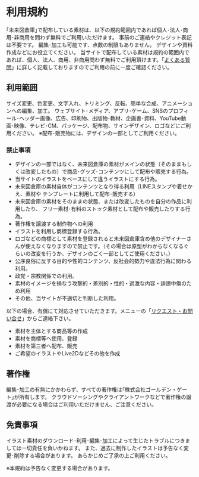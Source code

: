 # 利用規約

｢未来図倉庫｣で配布している素材は、以下の規約範囲内であれば個人･法人･商用･非商用を問わず無料でご利用いただけます。 事前のご連絡やクレジット表記は不要です。 編集･加工も可能です、点数の制限もありません。 デザインや資料作成などにお役立てください。
当サイトで配布している素材は規約の範囲内であれば、個人、法人、商用、非商用問わず無料でご利用頂けます。「[よくある質問](/faq)」に詳しく記載しておりますのでご利用の前に一度ご確認ください。

## 利用範囲

サイズ変更、色変更、文字入れ、トリミング、反転、簡単な合成、アニメーションへの編集、加工。
ウェブサイト･メディア、アプリ･ゲーム、SNSのプロフィール･ヘッダー画像、広告、印刷物、出版物･教材、企画書･資料、YouTube動画･映像、テレビ･CM、パッケージ、配布物、サインデザイン、ロゴなどにご利用ください。
※配布･販売物には、デザインの一部としてご利用ください。

### 禁止事項
- デザインの一部ではなく、未来図倉庫の素材がメインの状態（そのままもしくは改変したもの）で商品･グッズ･コンテンツにして配布や販売する行為。
- 当サイトのイラストをベースにして違うイラストにする行為。
- 未来図倉庫の素材自体がコンテンツとなり得る利用（LINEスタンプや着せかえ、素材や テンプレートに利用して配布･販売する）
- 未来図倉庫の素材をそのままの状態、または改変したものを自分の作品に利用したり、 フリー素材･有料のストック素材として配布や販売したりする行為。
- 著作権を譲渡する制作物への利用
- イラストを利用し商標登録する行為。
- ロゴなどの商標として素材を登録されると未来図倉庫含め他のデザイナーさんが使えなくなりますので禁止です。（その場合は原型がわからなくなるぐらいの改変を行うか、デザインのごく一部としてご使用ください。）
- 公序良俗に反する目的や性的コンテンツ、反社会的勢力や違法行為に関わる利用。
- 政党・宗教関係での利用。
- 素材のイメージを損なう攻撃的・差別的・性的・過激な内容・誹謗中傷のため利用
- その他、当サイトが不適切と判断した利用。

以下の場合、有償にて対応させていただきます。メニューの「[リクエスト・お問い合せ](/contact)」からご連絡下さい。
- 素材を主体とする商品等の作成
- 素材を商標等へ使用、登録
- 素材を第三者へ配布、販売
- ご希望のイラストやLive2Dなどその他を作成


## 著作権
編集･加工の有無にかかわらず、すべての著作権は｢株式会社ゴールデン・ゲート｣が所有します。 クラウドソーシングやクライアントワークなどで著作権の譲渡が必要になる場合はご利用いただけません、ご注意ください。

## 免責事項
イラスト素材のダウンロード･利用･編集･加工によって生じたトラブルにつきましては一切責任を負いかねます。 また、過去に制作したイラストは予告なく変更･削除する場合があります。 あらかじめご了承の上ご利用ください。

※本規約は予告なく変更する場合があります。
